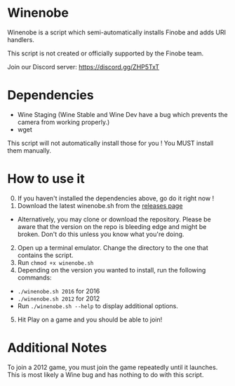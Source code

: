 # Winenobe
Winenobe is a script which semi-automatically installs Finobe and adds URI handlers.

This script is not created or officially supported by the Finobe team.

Join our Discord server: https://discord.gg/ZHP5TxT
# Dependencies
- Wine Staging (Wine Stable and Wine Dev have a bug which prevents the camera from working properly.)
- wget

This script will not automatically install those for you ! You MUST install them manually.
# How to use it
0. If you haven't installed the dependencies above, go do it right now !
1. Download the latest winenobe.sh from the [releases page](https://github.com/LeadRDRK/Winenobe/releases)
- Alternatively, you may clone or download the repository. Please be aware that the version on the repo is bleeding edge and might be broken. Don't do this unless you know what you're doing.
2. Open up a terminal emulator. Change the directory to the one that contains the script.
3. Run `chmod +x winenobe.sh`
4. Depending on the version you wanted to install, run the following commands:
- `./winenobe.sh 2016` for 2016
- `./winenobe.sh 2012` for 2012
- Run `./winenobe.sh --help` to display additional options.
5. Hit Play on a game and you should be able to join!
# Additional Notes
To join a 2012 game, you must join the game repeatedly until it launches. This is most likely a Wine bug and has nothing to do with this script.
